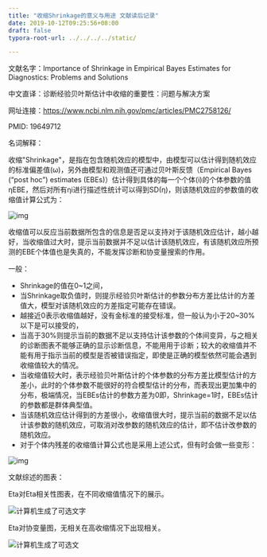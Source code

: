 ```yaml
---
title: "收缩Shrinkage的意义与用途 文献读后记录"
date: 2019-10-12T09:25:56+08:00
draft: false
typora-root-url: ../../../../static/

---
```


文献名字：Importance of Shrinkage in Empirical Bayes Estimates for Diagnostics: Problems and Solutions

中文直译：诊断经验贝叶斯估计中收缩的重要性：问题与解决方案

网址连接：https://www.ncbi.nlm.nih.gov/pmc/articles/PMC2758126/

PMID: 19649712

 

名词解释：

收缩"Shrinkage"，是指在包含随机效应的模型中，由模型可以估计得到随机效应的标准偏差值(ω)，另外由模型和观测值还可通过贝叶斯反馈（Empirical Bayes (“post hoc”) estimates (EBEs)）估计得到具体的每一个个体(i)的个体参数的值ηEBE，然后对所有ηi进行描述性统计可以得到SD(η)，则该随机效应的参数值的收缩值计算公式为：

![img](/images/收缩Shrinkage的意义与用途-文献读后记录/clip_image001.png)

收缩值可以反应当前数据所包含的信息是否足以支持对于该随机效应估计，越小越好，当收缩值过大时，提示当前数据并不足以估计该随机效应，有该随机效应所预测的EBE个体值也是失真的，不能发挥诊断和协变量搜索的作用。

 

一般：

- Shrinkage的值在0~1之间，
- 当Shrinkage取负值时，则提示经验贝叶斯估计的参数分布方差比估计的方差值大，模型对该随机效应的方差指定可能存在错误。
- 越接近0表示收缩值越好，没有金标准的接受标准，但一般认为小于20~30%以下是可以接受的，
- 当高于30%则提示当前的数据不足以支持估计该参数的个体间变异，与之相关的诊断图表不能够正确的显示诊断信息，不能用用于诊断；较大的收缩值并不能有用于指示当前的模型是否被错误指定，即使是正确的模型依然可能会遇到收缩值较大的情况。
- 当收缩值较大时，表示经验贝叶斯估计的个体参数的分布方差比模型估计的方差小，此时的个体参数不能很好的符合模型估计的分布，而表现出更加集中的分布，极端情况，当EBEs估计的参数方差为0即，Shrinkage=1时，EBEs估计的参数都是群体典型值。
- 当该随机效应估计得到的方差很小，收缩值很大时，提示当前的数据不足以估计该参数的随机效应，可取消对改参数的随机效应的估计，即不估计改参数的随机效应。
- 对于个体内残差的收缩值计算公式也是采用上述公式，但有时会做一些变形：

![img](/images/收缩Shrinkage的意义与用途-文献读后记录/clip_image002-1570843748541.png)

 

文献综述的图表：

 

Eta对Eta相关性图表，在不同收缩值情况下的展示。

 

![计算机生成了可选文字](/images/收缩Shrinkage的意义与用途-文献读后记录/clip_image003-1570843761413.png)

 

Eta对协变量图，无相关在高收缩情况下出现相关。

![计算机生成了可选文](/images/收缩Shrinkage的意义与用途-文献读后记录/clip_image004-1570843861591.png)